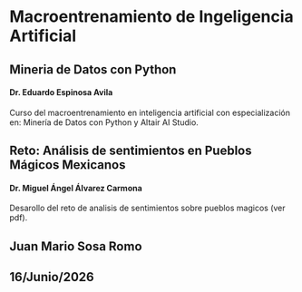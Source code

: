 # Macroentrenamiento de Ingeligencia Artificial

## Mineria de Datos con Python
#### Dr. Eduardo Espinosa Avila

Curso del macroentrenamiento en inteligencia artificial con especialización en: Minería de Datos con Python y Altair AI Studio.

## Reto: Análisis de sentimientos en Pueblos Mágicos Mexicanos
#### Dr. Miguel Ángel Álvarez Carmona

Desarollo del reto de analisis de sentimientos sobre pueblos magicos (ver pdf).

## Juan Mario Sosa Romo
## 16/Junio/2026
